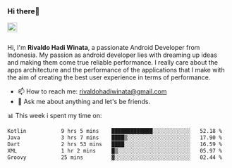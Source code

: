 ### Hi there👋
<a href="https://www.linkedin.com/in/rivaldohadiwinata/">
  <img align="left" alt="Rivaldo's LinkedIN" width="22px" src="https://upload.wikimedia.org/wikipedia/commons/8/81/LinkedIn_icon.svg" />
</a>

<br/>
<br/>

Hi, I'm **Rivaldo Hadi Winata**, a passionate Android Developer from Indonesia. 
My passion as android developer lies with dreaming up ideas and making them come true reliable performance. 
I really care about the apps architecture and the performance of the applications that I make with the aim of creating the best user experience in terms of performance.

- 📫 How to reach me: [rivaldohadiwinata@gmail.com](mailto:rivaldohadiwinata@gmail.com)
- 💬 Ask me about anything and let's be friends.

📊 This week i spent my time on:


<!--START_SECTION:waka-->

```txt
Kotlin           9 hrs 5 mins    █████████████░░░░░░░░░░░░   52.18 %
Java             3 hrs 7 mins    ████▒░░░░░░░░░░░░░░░░░░░░   17.90 %
Dart             2 hrs 53 mins   ████░░░░░░░░░░░░░░░░░░░░░   16.59 %
XML              1 hr 2 mins     █▒░░░░░░░░░░░░░░░░░░░░░░░   05.97 %
Groovy           25 mins         ▓░░░░░░░░░░░░░░░░░░░░░░░░   02.44 %
```

<!--END_SECTION:waka-->


<!--- 🔭 I’m currently working on Management Order Depot Acun -->

<!--
**rivaldotjioe/rivaldotjioe** is a ✨ _special_ ✨ repository because its `README.md` (this file) appears on your GitHub profile.

Here are some ideas to get you started:

- 🔭 I’m currently working on ...
- 🌱 I’m currently learning ...
- 👯 I’m looking to collaborate on ...
- 🤔 I’m looking for help with ...
- 💬 Ask me about ...
- 📫 How to reach me: ...
- 😄 Pronouns: ...
- ⚡ Fun fact: ...
-->
